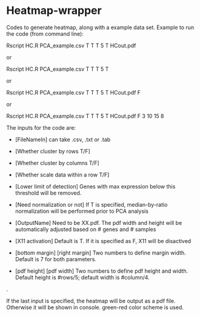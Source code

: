 # Heatmap-wrapper

Codes to generate heatmap, along with a example data set.
Example to run the code (from command line):

Rscript HC.R PCA_example.csv T T T 5 T HCout.pdf

or

Rscript HC.R PCA_example.csv T T T 5 T

or

Rscript HC.R PCA_example.csv T T T 5 T HCout.pdf F


or

Rscript HC.R PCA_example.csv T T T 5 T HCout.pdf F 3 10 15 8 


The inputs for the code are:

-  [FileNameIn] can take .csv, .txt or .tab
  
-  [Whether cluster by rows T/F] 
  
-  [Whether cluster by columns T/F] 
  
-  [Whether scale data within a row T/F] 
  
-  [Lower limit of detection] Genes with max expression below this threshold will be removed.
  
-  [Need normalization or not] If T is specified, median-by-ratio normalization will be performed prior to PCA analysis
  
-  [OutputName] Need to be XX.pdf. The pdf width and height will be automatically adjusted based on # genes and # samples

-  [X11 activation] Default is T. If it is specified as F, X11 will be disactived

-  [bottom margin] [right margin] Two numbers to define margin width. Default is 7 for both parameters.
  
-  [pdf height] [pdf width] Two numbers to define pdf height and width. Default height is #rows/5; default width is #column/4.

.


If the last input is specified, the heatmap will be output as a pdf file.
Otherwise it will be shown in console.
green-red color scheme is used.

